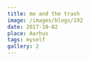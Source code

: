 ```yaml
---
title: me and the trash
image: /images/blogs/192
date: 2017-10-02
place: Aarhus
tags: myself
gallery: 2
---
```

